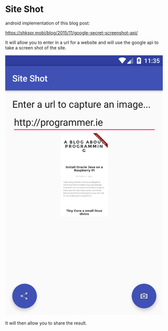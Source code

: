 # Site Shot

android implementation of this blog post:

https://shkspr.mobi/blog/2015/11/google-secret-screenshot-api/

It will allow you to enter in a url for a website and will use the google api to take a screen shot of the site.

![alt Main Window](siteshot.png)

It will then allow you to share the result.
